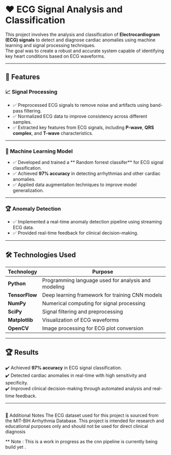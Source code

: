 # ❤️ ECG Signal Analysis and Classification  

This project involves the analysis and classification of **Electrocardiogram (ECG) signals** to detect and diagnose cardiac anomalies using machine learning and signal processing techniques.  
The goal was to create a robust and accurate system capable of identifying key heart conditions based on ECG waveforms.  

---

## 🚀 Features  

### 📈 **Signal Processing**  
- ✅ Preprocessed ECG signals to remove noise and artifacts using band-pass filtering.  
- ✅ Normalized ECG data to improve consistency across different samples.  
- ✅ Extracted key features from ECG signals, including **P-wave**, **QRS complex**, and **T-wave** characteristics.  

---

### 🧠 **Machine Learning Model**  
- ✅ Developed and trained a ** Random forrest classifer** for ECG signal classification.  
- ✅ Achieved **97% accuracy** in detecting arrhythmias and other cardiac anomalies.  
- ✅ Applied data augmentation techniques to improve model generalization.  

---

### 🏆 **Anomaly Detection**  
- ✅ Implemented a real-time anomaly detection pipeline using streaming ECG data.    
- ✅ Provided real-time feedback for clinical decision-making.  

---

## 🛠️ Technologies Used  
| Technology | Purpose |  
|------------|---------|  
| **Python** | Programming language used for analysis and modeling |  
| **TensorFlow** | Deep learning framework for training CNN models |  
| **NumPy** | Numerical computing for signal processing |  
| **SciPy** | Signal filtering and preprocessing |  
| **Matplotlib** | Visualization of ECG waveforms |  
| **OpenCV** | Image processing for ECG plot conversion |  

---

## 🏆 Results  
✔️ Achieved **97% accuracy** in ECG signal classification.  
✔️ Detected cardiac anomalies in real-time with high sensitivity and specificity.  
✔️ Improved clinical decision-making through automated analysis and real-time feedback.  

---

## 
📌 Additional Notes
The ECG dataset used for this project is sourced from the MIT-BIH Arrhythmia Database.
This project is intended for research and educational purposes only and should not be used for direct clinical diagnosis

** Note : This is a work in progress as the cnn pipeline is currently being build yet .
